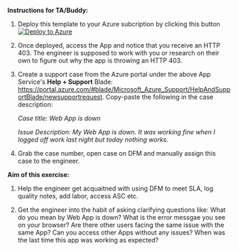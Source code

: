 **Instructions for TA/Buddy:**
1. Deploy this template to your Azure subcription by clicking this button 
[![Deploy to Azure](https://aka.ms/deploytoazurebutton)](https://portal.azure.com/#create/Microsoft.Template/uri/https%3A%2F%2Fraw.githubusercontent.com%2Fmadhura0110%2FPilotWeek%2Fmain%2FApp1%2Ftemplate.json
)

2. Once deployed, access the App and notice that you receive an HTTP 403. The engineer is supposed to work with you or research on their own to figure out why the app is throwing an HTTP 403.

3. Create a support case from the Azure portal under the above App Service's **Help + Support** Blade: https://portal.azure.com/#blade/Microsoft_Azure_Support/HelpAndSupportBlade/newsupportrequest.
Copy-paste the following in the case description:

      _Case title: Web App is down_

      _Issue Description: My Web App is down. It was working fine when I logged off work last night but today nothing works._

4. Grab the case number, open case on DFM and manually assign this case to the engineer.

**Aim of this exercise:**
1. Help the engineer get acquaitned with using DFM to meet SLA, log quality notes, add labor, access ASC etc.

2. Get the engineer into the habit of asking clarifying questions like:
    What do you mean by Web App is down?
    What is the error messgae you see on your browser?
    Are there other users facing the same issue with the same App?
    Can you access other Apps without any issues?
    When was the last time this app was working as expected?
